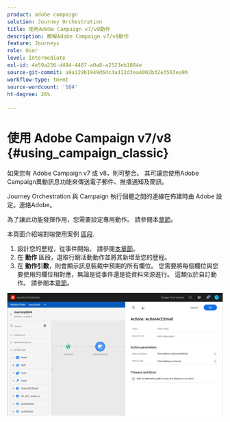 ```yaml
---
product: adobe campaign
solution: Journey Orchestration
title: 使用Adobe Campaign v7/v8動作
description: 瞭解Adobe Campaign v7/v8動作
feature: Journeys
role: User
level: Intermediate
exl-id: 4e59a256-d494-4407-a0a8-a2523eb1084e
source-git-commit: a9a129b1949d64c4a412d3ea4002b32e3563ea96
workflow-type: tm+mt
source-wordcount: '164'
ht-degree: 26%

---
```


# 使用 Adobe Campaign v7/v8 {#using_campaign_classic}

如果您有 Adobe Campaign v7 或 v8，則可整合。 其可讓您使用Adobe Campaign異動訊息功能來傳送電子郵件、推播通知及簡訊。

Journey Orchestration 與 Campaign 執行個體之間的連線在佈建時由 Adobe 設定。連絡Adobe。

為了讓此功能發揮作用，您需要設定專用動作。 請參閱本[章節](../action/acc-action.md)。

本頁面介紹端對端使用案例 [區段](../usecase/campaign-classic-use-case.md).

1. 設計您的歷程，從事件開始。 請參閱[本章節](../building-journeys/journey.md)。
1. 在 **動作** 區段，選取行銷活動動作並將其新增至您的歷程。
1. 在 **動作引數**，則會顯示訊息裝載中預期的所有欄位。 您需要將每個欄位與您要使用的欄位相對應，無論是從事件還是從資料來源進行。 這類似於自訂動作。 請參閱本[章節](../building-journeys/using-custom-actions.md)。

![](../assets/accintegration2.png)
